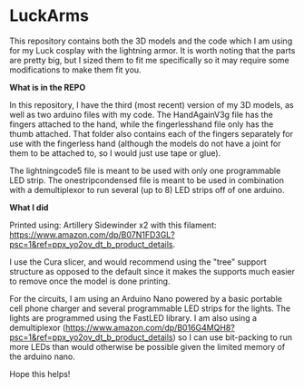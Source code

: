 # LuckArms

This repository contains both the 3D models and the code which I am using for my Luck cosplay with the lightning armor. It is worth noting that the parts are pretty big, but I sized them to fit me specifically so it may require some modifications to make them fit you. 

<b>What is in the REPO</b>
  
In this repository, I have the third (most recent) version of my 3D models, as well as two arduino files with my code. The HandAgainV3g file has the fingers attached to the hand, while the fingerlesshand file only has the thumb attached. That folder also contains each of the fingers separately for use with the fingerless hand (although the models do not have a joint for them to be attached to, so I would just use tape or glue).

The lightningcode5 file is meant to be used with only one programmable LED strip. The onestripcondensed file is meant to be used in combination with a demultiplexor to run several (up to 8) LED strips off of one arduino.

  <b>What I did</b>

Printed using: Artillery Sidewinder x2 with this filament: https://www.amazon.com/dp/B07N1FD3GL?psc=1&ref=ppx_yo2ov_dt_b_product_details.

I use the Cura slicer, and would recommend using the "tree" support structure as opposed to the default since it makes the supports much easier to remove once the model is done printing.

For the circuits, I am using an Arduino Nano powered by a basic portable cell phone charger and several programmable LED strips for the lights. The lights are programmed using the FastLED library. I am also using a demultiplexor (https://www.amazon.com/dp/B016G4MQH8?psc=1&ref=ppx_yo2ov_dt_b_product_details) so I can use bit-packing to run more LEDs than would otherwise be possible given the limited memory of the arduino nano. 


Hope this helps!
